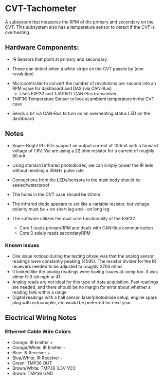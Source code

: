  # CVT-Tachometer

A subsystem that measures the RPM of the primary and secondary on the CVT. This subsystem also has a temperature sensor to detect if the CVT is overheating.

## Hardware Components:

* IR Sensors that point at primary and secondary.
- These can detect when a white stripe on the CVT passes by (one revolution)
* Microcontroller to convert the number of revolutions per second into an RPM value for dashboard and DAS (via CAN-Bus)
  - Uses ESP32 and TJA1051T CAN-Bus transceiver
* TMP36 Temperature Sensor to look at ambient temperature in the CVT case
- Sends a bit via CAN-Bus to turn on an overheating status LED on the dashboard

 ## Notes

 * Super-Bright IR LEDs support an output current of 100mA with a forward voltage of 1.6V. We are using a 22 ohm resistor for a current of roughly 80 mA
 * Using standard infrared photodiodes, we can simply power the IR leds without needing a 38kHz pulse rate
 * Connections from the LEDs/sensors to the main body should be sealed/waterproof
 * The holes in the CVT case should be 20mm
 * The infrared diode appears to act like a variable resistor, but voltage polarity must be + on short leg and - on long leg

 * The software utilizes the dual core functionality of the ESP32
   * Core 1 reads primaryRPM and deals with CAN-Bus communication
   * Core 0 solely reads secondaryRPM

### Known Issues 
 * One issue noticed during the testing phase was that the analog sensor readings were constantly peaking (4095). The resistor divider for the IR receivers needed to be adjusted to roughly 2700 ohms
 * It looked like the analog readings were having issues at comp too. It was either 0-3 ish mph or 41
 * Analog reads are not ideal for this type of data acquisition. Fast readings are needed, and there should be no margin for error about whether a reading falls within a range
 * Digital readings with a hall sensor, laser/photodiode setup, engine spark plug with octocoupler, etc would be preferred for next year


## Electrical Wiring Notes

### Ethernet Cable Wire Colors
* Orange: IR Emitter +
* Orange/White: IR Emitter -
* Blue: IR Receiver +
* Blue/White: IR Receiver -
* Green: TMP36 OUT
* Brown/White: TMP36 3.3V VCC
* Brown: TMP36 GND

